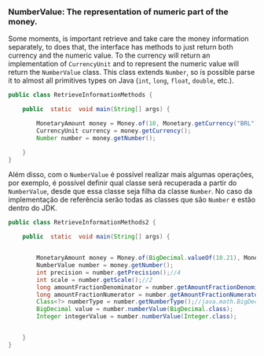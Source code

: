### NumberValue: The representation of numeric part of the money.

Some moments, is important retrieve and take care the money information separately, to does that, the interface has methods to just return both currency and the numeric value. To the currency will return an implementation of `CurrencyUnit` and to represent the numeric value will return the `NumberValue` class. This class extends `Number`, so is possible parse it to almost all primitives types on Java (`int`, `long`, `float`, `double`, etc.).


```java
public class RetrieveInformationMethods {

    public  static  void main(String[] args) {

        MonetaryAmount money = Money.of(10, Monetary.getCurrency("BRL"));
        CurrencyUnit currency = money.getCurrency();
        Number number = money.getNumber();

    }
}
```

Além disso, com o ```NumberValue``` é possível realizar mais algumas operações, por exemplo, é possível definir qual classe será recuperada a partir do ```NumberValue```, desde que essa classe seja filha da classe ```Number```. No caso da implementação de referência serão todas as classes que são ```Number``` e estão dentro do JDK.


```java
public class RetrieveInformationMethods2 {

    public  static  void main(String[] args) {


        MonetaryAmount money = Money.of(BigDecimal.valueOf(10.21), Monetary.getCurrency("BRL"));
        NumberValue number = money.getNumber();
        int precision = number.getPrecision();//4
        int scale = number.getScale();//2
        long amountFractionDenominator = number.getAmountFractionDenominator();//21
        long amountFractionNumerator = number.getAmountFractionNumerator();//10
        Class<?> numberType = number.getNumberType();//java.math.BigDecimal
        BigDecimal value = number.numberValue(BigDecimal.class);
        Integer integerValue = number.numberValue(Integer.class);


    }
}
```